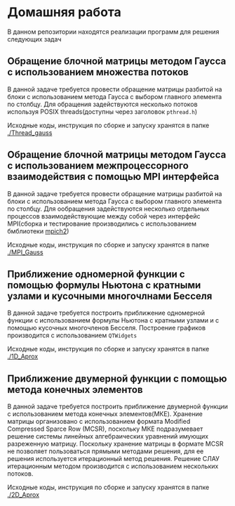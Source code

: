 # Домашняя работа
В данном репозитории находятся реализации программ для решения следующих задач
## Обращение блочной матрицы методом Гаусса с использованием множества потоков
В данной задаче требуется провести обращение матрицы разбитой на блоки с использованием метода Гаусса с выбором главного элемента по столбцу. 
Для обращения задействуются несколько потоков используя POSIX threads(доступны через заголовок `pthread.h`)

Исходные коды, инструкция по сборке и запуску хранятся в папке [./Thread_gauss](./Thread_gauss/)
## Обращение блочной матрицы методом Гаусса с использованием межпроцессорного взаимодействия с помощью MPI интерфейса
В данной задаче требуется провести обращение матрицы разбитой на блоки с использованием метода Гаусса с выбором главного элемента по столбцу.
Для ообращения задействуются несколько отдельных процессов взаимодействующие между собой через интерфейс MPI(сборка и тестирование производились с использованием бмблиотеки [mpich2](https://www.mpich.org/))

Исходные коды, инструкция по сборке и запуску хранятся в папке [./MPI_Gauss](./MPI_Gauss/)

## Приближение одномерной функции с помощью формулы Ньютона с кратными узлами и кусочными многочлнами Бесселя
В данной задаче требуется построить приближение одномерной функции с использованием формулы Ньютона с кратными узлами и с помощью кусочных многочленов Бесселя. Построение графиков производится с использованием `QTWidgets`

Исходные коды, инструкция по сборке и запуску хранятся в папке [./1D_Aprox](./1D_Aprox/)

## Приближение двумерной функции с помощью метода конечных элементов
В данной задаче требуется построить приближение двумерной функции с использованием метода конечных элементов(МКЕ). Хранение матрицы организовано с использованием формата Modified Compressed Sparce Row (MCSR), поскольку МКЕ подразумевает решение системы линейных алгебраических уравнений имующих разреженную матрицу. Поскольку хранение матрицы в формате MCSR не позволяет пользоваться прямыми методами решения, для ее решения используется итерационный метод решения. Решение СЛАУ итерационным методом производится с использованием нескольких потоков.

Исходные коды, инструкция по сборке и запуску хранятся в папке [./2D_Aprox](./2D_Aprox/)





